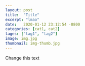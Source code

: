 ```yaml
---
layout: post
title:  "Title"
excerpt: "lmao"
date:   2020-01-12 23:12:54 -0800
categories: [cat1, cat2]
tages: ["tag1", "tag2"]
image: img.jpg
thumbnail: img-thumb.jpg
---
```


Change this text
